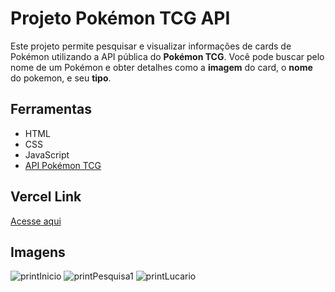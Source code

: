 # Projeto Pokémon TCG API

Este projeto permite pesquisar e visualizar informações de cards de Pokémon utilizando a API pública do **Pokémon TCG**. Você pode buscar pelo nome de um Pokémon e obter detalhes como a **imagem** do card, o **nome** do pokemon, e seu **tipo**.

## Ferramentas

- HTML
- CSS
- JavaScript
- [API Pokémon TCG](https://pokemontcg.io/)

## Vercel Link

[Acesse aqui](https://workshop-frontend-2025-1-git-cbc5da-gabriels-projects-7344d5ba.vercel.app/)

## Imagens

![printInicio](https://github.com/user-attachments/assets/3c54a8ba-4c8b-47db-a46e-5491ab5d13ca)
![printPesquisa1](https://github.com/user-attachments/assets/24db630c-4042-4244-aafa-dbba0fbc17b5)
![printLucario](https://github.com/user-attachments/assets/153213a3-4b28-49e2-b46c-3969c7ec0317)
